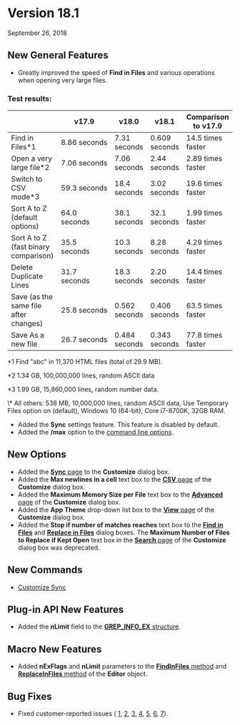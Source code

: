 # Version 18.1

September 26, 2018

## New General Features

- Greatly improved the speed of **Find in Files** and various operations when opening very large files.

### Test results:

|  | v17.9 | v18.0 | v18.1 | Comparison to v17.9 |
| --- | --- | --- | --- | --- |
| Find in Files\*1 | 8.86 seconds | 7.31 seconds | 0.609 seconds | 14.5 times faster |
| Open a very large file\*2 | 7.06 seconds | 7.06 seconds | 2.44 seconds | 2.89 times faster |
| Switch to CSV mode\*3 | 59.3 seconds | 18.4 seconds | 3.02 seconds | 19.6 times faster |
| Sort A to Z (default options) | 64.0  seconds | 38.1 seconds | 32.1 seconds | 1.99 times faster |
| Sort A to Z (fast binary comparison) | 35.5  seconds | 10.3 seconds | 8.28 seconds | 4.29 times faster |
| Delete Duplicate Lines | 31.7  seconds | 18.3  seconds | 2.20  seconds | 14.4 times faster |
| Save (as the same file after changes) | 25.8 seconds | 0.562 seconds | 0.406  seconds | 63.5 times faster |
| Save As a new file | 26.7 seconds | 0.484 seconds | 0.343 seconds | 77.8 times faster |

\*1 Find "abc" in 11,370 HTML files (total of 29.9 MB).

\*2 1.34 GB, 100,000,000 lines, random ASCII data

\*3 1.99 GB, 15,860,000 lines, random number data.

\\* All others: 538 MB, 10,000,000 lines, random ASCII data, Use Temporary Files option on (default), Windows 10 (64-bit), Core i7-8700K, 32GB RAM.

- Added the **Sync** settings feature. This feature is disabled by default.
- Added the **/max** option to the [command line options](../howto/file/file_commandline).

## New Options

- Added the [**Sync** page](../dlg/customize/sync/index) to the **Customize** dialog box.
- Added the **Max newlines in a cell** text box to the [**CSV** page](../dlg/customize/csv/index) of the **Customize** dialog box.
- Added the **Maximum Memory Size per File** text box to the [**Advanced** page](../dlg/customize/advanced/index) of the **Customize** dialog box.
- Added the **App Theme** drop-down list box to the [**View** page](../dlg/customize/view/index) of the **Customize** dialog box.
- Added the **Stop if number of matches reaches** text box to the [**Find in Files**](../dlg/find_in_files/index) and [**Replace in Files**](../dlg/replace_in_files/index) dialog boxes. The **Maximum Number of Files to Replace if Kept Open** text box in the [**Search** page](../dlg/customize/search/index) of the **Customize** dialog box was deprecated.

## New Commands

- [Customize Sync](../cmd/tools/customize_sync)

## Plug-in API New Features

- Added the **nLimit** field to the [**GREP\_INFO\_EX** structure](../plugin/structure/grep_info_ex).

## Macro New Features

- Added **nExFlags** and **nLimit** parameters to the [**FindInFiles** method](../macro/editor/editor_findinfiles) and [**ReplaceInFiles** method](../macro/editor/editor_replaceinfiles) of the **Editor** object.

## Bug Fixes

- Fixed customer-reported issues ( [1](https://www.emeditor.com/forums/topic/cursor-position-incorrect/),
[2](https://jp.emeditor.com/forums/topic/%e3%82%a6%e3%82%a3%e3%83%b3%e3%83%89%e3%82%a6%e3%82%bf%e3%83%96%e3%81%ae%e8%a1%a8%e7%a4%ba%e3%81%8c%e6%ad%a3%e5%b8%b8%e3%81%ab%e5%87%a6%e7%90%86%e3%81%95%e3%82%8c%e3%81%aa%e3%81%84/),
[3](https://jp.emeditor.com/forums/topic/%e6%a4%9c%e7%b4%a2%e6%99%82%e3%81%ae%e3%82%a2%e3%82%a6%e3%83%88%e3%83%a9%e3%82%a4%e3%83%b3%e3%81%ae%e8%87%aa%e5%8b%95%e5%b1%95%e9%96%8b/),
[4](https://jp.emeditor.com/forums/topic/unicode-%e7%b5%90%e5%90%88%e6%96%87%e5%ad%97%e3%81%ae%e3%83%8f%e3%82%a4%e3%83%a9%e3%82%a4%e3%83%88%e6%99%82%e3%81%ae%e4%b8%8d%e5%85%b7%e5%90%88/),
[5](https://www.emeditor.com/forums/topic/line-number-areas-are-not-fully-refreshed/),
[6](https://www.emeditor.com/forums/topic/view-page-of-the-customize-dialog-box/),
[7](https://jp.emeditor.com/forums/topic/%e3%82%a2%e3%82%a6%e3%83%88%e3%83%a9%e3%82%a4%e3%83%b3%e3%81%ae-%ef%bc%88%e7%b8%ae%e5%b0%8f%e8%a1%a8%e7%a4%ba%ef%bc%89%e3%82%a2%e3%82%a4%e3%82%b3%e3%83%b3%e3%81%8c%e3%81%99%e3%81%90%e3%81%ab/)).

